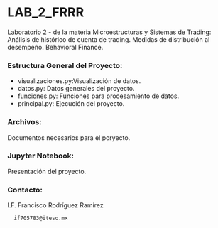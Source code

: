 # LAB_2_FRRR
Laboratorio 2 - de la materia Microestructuras y Sistemas de Trading: Análisis de histórico de cuenta de trading. Medidas de distribución al desempeño. Behavioral Finance.

### Estructura General del Proyecto: 

  * visualizaciones.py:Visualización de datos. 
  * datos.py: Datos generales del proyecto.
  * funciones.py: Funciones para procesamiento de datos. 
  * principal.py: Ejecución del proyecto.
  
### Archivos: 
  Documentos necesarios para el poryecto. 
 
### Jupyter Notebook:
  Presentación del proyecto.
  
### Contacto:
  I.F. Francisco Rodríguez Ramírez 
  
      if705783@iteso.mx
  
